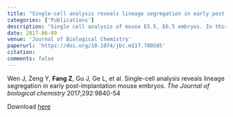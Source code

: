 ```yaml
---
title: "Single-cell analysis reveals lineage segregation in early post-implantation mouse embryos"
categories: ['Publications']
description: "Single cell analysis of mouse E5.5, E6.5 embryos. In this work, I dissected the embryos and prepared the single cell cDNA libraries." 
date: 2017-06-09
venue: 'Journal of Biological Chemistry'
paperurl: 'https://doi.org/10.1074/jbc.m117.780585'
citation: 
comments: false
---
```


Wen J, Zeng Y, **Fang Z**, Gu J, Ge L, et al. Single-cell analysis reveals lineage segregation in early post-implantation mouse embryos. *The Journal of biological chemistry* 2017;292:9840-54

Download [here](https://doi.org/10.1074/jbc.m117.780585)